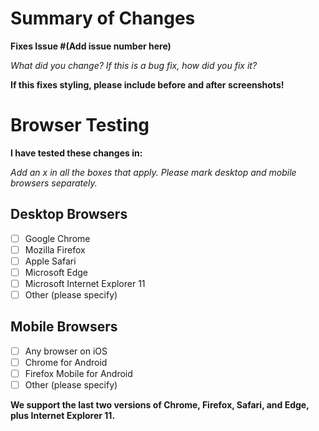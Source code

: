 
# Summary of Changes

**Fixes Issue #(Add issue number here)**

*What did you change? If this is a bug fix, how did you fix it?*

**If this fixes styling, please include before and after screenshots!**

# Browser Testing

**I have tested these changes in:**

*Add an x in all the boxes that apply. Please mark desktop and mobile
browsers separately.*

## Desktop Browsers

- [ ] Google Chrome
- [ ] Mozilla Firefox
- [ ] Apple Safari
- [ ] Microsoft Edge
- [ ] Microsoft Internet Explorer 11
- [ ] Other (please specify)

## Mobile Browsers

- [ ] Any browser on iOS
- [ ] Chrome for Android
- [ ] Firefox Mobile for Android
- [ ] Other (please specify)

**We support the last two versions of Chrome, Firefox, Safari, and Edge,
plus Internet Explorer 11.**



